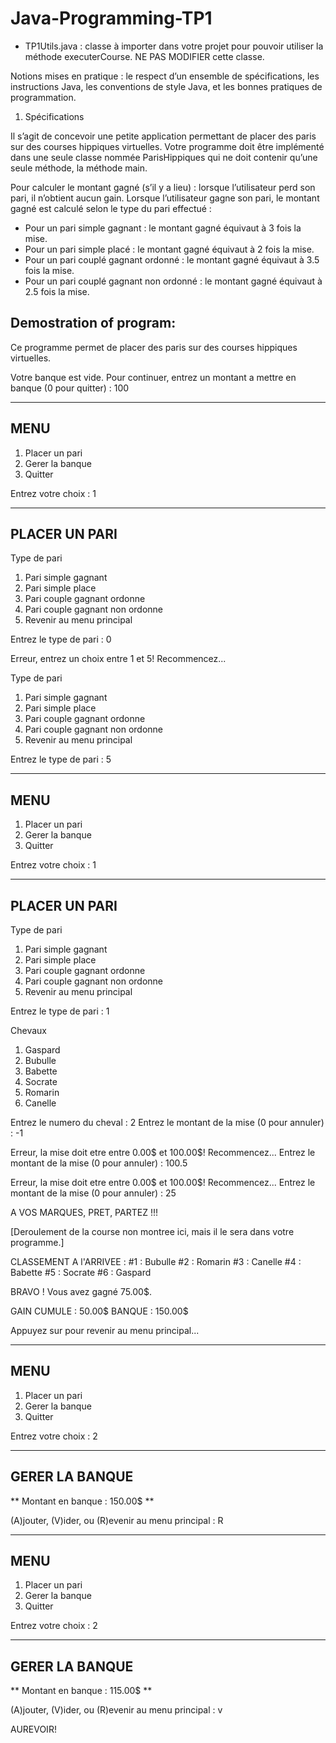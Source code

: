 # Java-Programming-TP1

- TP1Utils.java : classe à importer dans votre projet pour pouvoir utiliser la méthode executerCourse.
NE PAS MODIFIER cette classe.


Notions mises en pratique : le respect d’un ensemble de spécifications, les instructions Java, les conventions de
style Java, et les bonnes pratiques de programmation.

1. Spécifications

Il s’agit de concevoir une petite application permettant de placer des paris sur des courses hippiques virtuelles. Votre
programme doit être implémenté dans une seule classe nommée ParisHippiques qui ne doit contenir qu’une seule
méthode, la méthode main.


Pour calculer le montant gagné (s’il y a lieu) : lorsque l’utilisateur perd son pari, il n’obtient aucun gain. Lorsque
l’utilisateur gagne son pari, le montant gagné est calculé selon le type du pari effectué :

- Pour un pari simple gagnant : le montant gagné équivaut à 3 fois la mise.
- Pour un pari simple placé : le montant gagné équivaut à 2 fois la mise.
- Pour un pari couplé gagnant ordonné : le montant gagné équivaut à 3.5 fois la mise.
- Pour un pari couplé gagnant non ordonné : le montant gagné équivaut à 2.5 fois la mise.


Demostration of program:
----

Ce programme permet de placer des paris sur des courses hippiques virtuelles.

Votre banque est vide.
Pour continuer, entrez un montant a mettre en banque (0 pour quitter) : 100

----
MENU
----
1. Placer un pari
2. Gerer la banque
3. Quitter

Entrez votre choix : 1

--------------
PLACER UN PARI
--------------

Type de pari
  1. Pari simple gagnant
  2. Pari simple place
  3. Pari couple gagnant ordonne
  4. Pari couple gagnant non ordonne
  5. Revenir au menu principal

Entrez le type de pari : 0

Erreur, entrez un choix entre 1 et 5! Recommencez...

Type de pari
  1. Pari simple gagnant
  2. Pari simple place
  3. Pari couple gagnant ordonne
  4. Pari couple gagnant non ordonne
  5. Revenir au menu principal

Entrez le type de pari : 5

----
MENU
----
1. Placer un pari
2. Gerer la banque
3. Quitter

Entrez votre choix : 1

--------------
PLACER UN PARI
--------------

Type de pari
  1. Pari simple gagnant
  2. Pari simple place
  3. Pari couple gagnant ordonne
  4. Pari couple gagnant non ordonne
  5. Revenir au menu principal

Entrez le type de pari : 1

Chevaux
  1. Gaspard
  2. Bubulle
  3. Babette
  4. Socrate
  5. Romarin
  6. Canelle

Entrez le numero du cheval : 2
Entrez le montant de la mise (0 pour annuler) : -1

Erreur, la mise doit etre entre 0.00$ et 100.00$! Recommencez...
Entrez le montant de la mise (0 pour annuler) : 100.5

Erreur, la mise doit etre entre 0.00$ et 100.00$! Recommencez...
Entrez le montant de la mise (0 pour annuler) : 25

A VOS MARQUES, PRET, PARTEZ !!!

[Deroulement de la course non montree ici, mais il le sera dans votre programme.]

CLASSEMENT A l'ARRIVEE : 
  #1 : Bubulle
  #2 : Romarin
  #3 : Canelle
  #4 : Babette
  #5 : Socrate
  #6 : Gaspard

BRAVO ! Vous avez gagné 75.00$.

GAIN CUMULE     : 50.00$
BANQUE          : 150.00$

Appuyez sur <ENTREE> pour revenir au menu principal... 

----
MENU
----
1. Placer un pari
2. Gerer la banque
3. Quitter

Entrez votre choix : 2

---------------
GERER LA BANQUE
---------------

** Montant en banque : 150.00$ **

(A)jouter, (V)ider, ou (R)evenir au menu principal : R

----
MENU
----
1. Placer un pari
2. Gerer la banque
3. Quitter

Entrez votre choix : 2

---------------
GERER LA BANQUE
---------------

** Montant en banque : 115.00$ **

(A)jouter, (V)ider, ou (R)evenir au menu principal : v

AUREVOIR!
